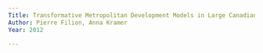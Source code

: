 ```yaml
---
Title: Transformative Metropolitan Development Models in Large Canadian Urban Areas: The Predominance of Nodes
Author: Pierre Filion, Anna Kramer
Year: 2012

---
```


